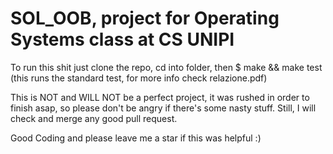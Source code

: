 # SOL_OOB, project for Operating Systems class at CS UNIPI

To run this shit just clone the repo, cd into folder, then 
$ make && make test 
(this runs the standard test, for more info check relazione.pdf)

This is NOT and WILL NOT be a perfect project, it was rushed in order to finish asap, so please don't be angry if there's some nasty stuff.
Still, I will check and merge any good pull request.

Good Coding and please leave me a star if this was helpful :) 
